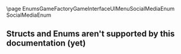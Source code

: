 \page EnumsGameFactoryGameInterfaceUIMenuSocialMediaEnum SocialMediaEnum
## Structs and Enums aren't supported by this documentation (yet)
